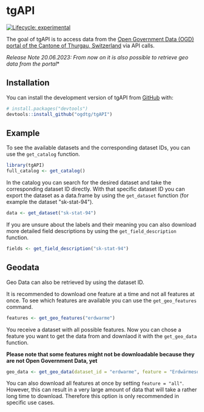 
# tgAPI


<!-- badges: start -->
[![Lifecycle: experimental](https://img.shields.io/badge/lifecycle-experimental-orange.svg)](https://lifecycle.r-lib.org/articles/stages.html#experimental)
<!-- badges: end -->

The goal of tgAPI is to access data from the [Open Government Data (OGD) portal of the Cantone of Thurgau, Switzerland](https://data.tg.ch/pages/start/) via API calls.

*Release Note 20.06.2023: From now on it is also possible to retrieve geo data from the portal**

## Installation

You can install the development version of tgAPI from [GitHub](https://github.com/) with:

``` r
# install.packages("devtools")
devtools::install_github("ogdtg/tgAPI")
```

## Example

To see the available datasets and the corresponding dataset IDs, you can use the `get_catalog` function.

``` r
library(tgAPI)
full_catalog <- get_catalog()
```

In the catalog you can search for the desired dataset and take the corresponding dataset ID directly.
With that specific dataset ID you can export the dataset as a data.frame by using the `get_dataset` function (for example the dataset "sk-stat-94").

``` r
data <- get_dataset("sk-stat-94")
```

If you are unsure about the labels and their meaning you can also download more detailed field descriptions by using the `get_field_description` function.

``` r
fields <- get_field_description("sk-stat-94")
```
## Geodata

Geo Data can also be retrieved by using the dataset ID.

It is recommended to download one feature at a time and not all features at once. To see which features are available you can use the `get_geo_features` command.


``` r
features <- get_geo_features("erdwarme")
```

You receive a dataset with all possible features. Now you can chose a feature you want to get the data from and downlaod it with the `get_geo_data` function. 

**Please note that some features might not be downloadable because they are not Open Government Data, yet**

``` r
geo_data <- get_geo_data(dataset_id = "erdwarme", feature = "Erdwärmesondenbohrungen")
```

You can also download all features at once by setting `feature = "all"`. However, this can result in a very large amount of data that will take a rather long time to download. Therefore this option is only recommended in specific use cases.
